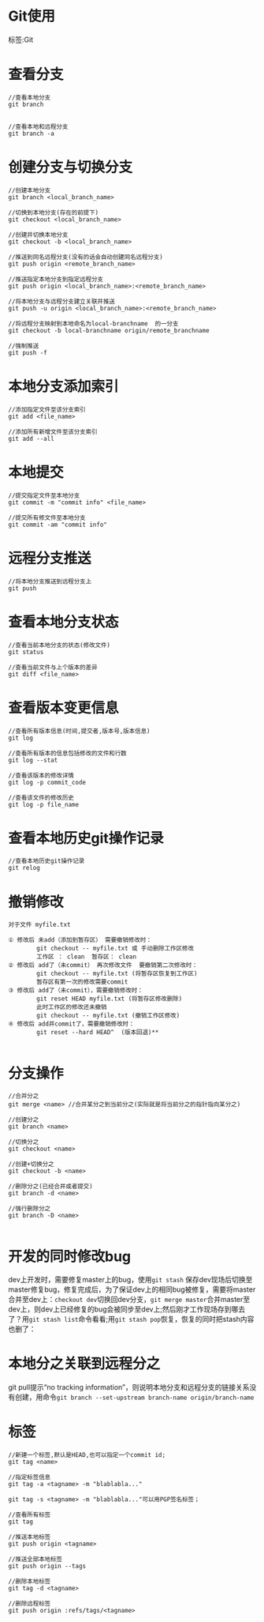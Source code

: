 # Git使用
标签:Git

# 查看分支
```
//查看本地分支
git branch 


//查看本地和远程分支
git branch -a
```

# 创建分支与切换分支
```
//创建本地分支
git branch <local_branch_name>

//切换到本地分支(存在的前提下)
git checkout <local_branch_name>

//创建并切换本地分支
git checkout -b <local_branch_name>

//推送到同名远程分支(没有的话会自动创建同名远程分支)
git push origin <remote_branch_name>

//推送指定本地分支到指定远程分支
git push origin <local_branch_name>:<remote_branch_name>

//将本地分支与远程分支建立关联并推送
git push -u origin <local_branch_name>:<remote_branch_name>

//将远程分支映射到本地命名为local-branchname  的一分支
git checkout -b local-branchname origin/remote_branchname 

//强制推送
git push -f
```

# 本地分支添加索引
```
//添加指定文件至该分支索引
git add <file_name>

//添加所有新增文件至该分支索引
git add --all
```

# 本地提交   
```
//提交指定文件至本地分支
git commit -m "commit info" <file_name>

//提交所有修文件至本地分支
git commit -am "commit info"
```

# 远程分支推送
```
//将本地分支推送到远程分支上
git push
```

# 查看本地分支状态
```
//查看当前本地分支的状态(修改文件)
git status

//查看当前文件与上个版本的差异
git diff <file_name>
```

# 查看版本变更信息
```
//查看所有版本信息(时间,提交者,版本号,版本信息)
git log

//查看所有版本的信息包括修改的文件和行数
git log --stat

//查看该版本的修改详情
git log -p commit_code

//查看该文件的修改历史
git log -p file_name
```

# 查看本地历史git操作记录
```
//查看本地历史git操作记录
git relog
```

# 撤销修改
```
对于文件 myfile.txt

① 修改后 未add（添加到暂存区） 需要撤销修改时：
        git checkout -- myfile.txt 或 手动删除工作区修改
        工作区 ： clean  暂存区： clean
② 修改后 add了（未commit） 再次修改文件  要撤销第二次修改时：
        git checkout -- myfile.txt (将暂存区恢复到工作区)
        暂存区有第一次的修改需要commit
③ 修改后 add了（未commit），需要撤销修改时：
        git reset HEAD myfile.txt (将暂存区修改删除)
        此时工作区的修改还未撤销
        git checkout -- myfile.txt (撤销工作区修改)
④ 修改后 add并commit了，需要撤销修改时：
        git reset --hard HEAD^  (版本回退)**


```

# 分支操作

```
//合并分之
git merge <name> //合并某分之到当前分之(实际就是将当前分之的指针指向某分之)

//创建分之
git branch <name>

//切换分之
git checkout <name>

//创建+切换分之
git checkout -b <name>

//删除分之(已经合并或者提交)
git branch -d <name>

//强行删除分之
git branch -D <name>


```

# 开发的同时修改bug
dev上开发时，需要修复master上的bug，使用`git stash` 保存dev现场后切换至master修复bug，修复完成后，为了保证dev上的相同bug被修复，需要将master合并至dev上：`checkout dev`切换回dev分支，`git merge master`合并master至dev上，则dev上已经修复的bug会被同步至dev上;然后刚才工作现场存到哪去了？用`git stash list`命令看看;用`git stash pop`恢复，恢复的同时把stash内容也删了：


# 本地分之关联到远程分之
git pull提示“no tracking information”，则说明本地分支和远程分支的链接关系没有创建，用命令`git branch --set-upstream branch-name origin/branch-name`

# 标签

```
//新建一个标签,默认是HEAD,也可以指定一个commit id;
git tag <name>

//指定标签信息
git tag -a <tagname> -m "blablabla..."

git tag -s <tagname> -m "blablabla..."可以用PGP签名标签；

//查看所有标签
git tag

//推送本地标签
git push origin <tagname>

//推送全部本地标签
git push origin --tags

//删除本地标签
git tag -d <tagname>

//删除远程标签
git push origin :refs/tags/<tagname>
```



